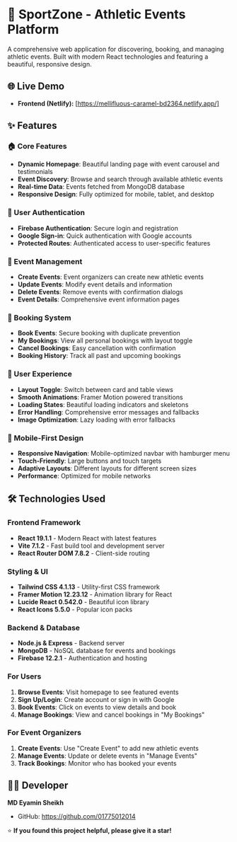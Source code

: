 # 🎯 SportZone - Athletic Events Platform

A comprehensive web application for discovering, booking, and managing athletic events. Built with modern React technologies and featuring a beautiful, responsive design.

## 🌐 Live Demo

- **Frontend (Netlify):** [https://mellifluous-caramel-bd2364.netlify.app/]

## ✨ Features

### 🏠 Core Features
- **Dynamic Homepage**: Beautiful landing page with event carousel and testimonials
- **Event Discovery**: Browse and search through available athletic events
- **Real-time Data**: Events fetched from MongoDB database
- **Responsive Design**: Fully optimized for mobile, tablet, and desktop

### 👤 User Authentication
- **Firebase Authentication**: Secure login and registration
- **Google Sign-in**: Quick authentication with Google accounts
- **Protected Routes**: Authenticated access to user-specific features

### 📅 Event Management
- **Create Events**: Event organizers can create new athletic events
- **Update Events**: Modify event details and information
- **Delete Events**: Remove events with confirmation dialogs
- **Event Details**: Comprehensive event information pages

### 🎫 Booking System
- **Book Events**: Secure booking with duplicate prevention
- **My Bookings**: View all personal bookings with layout toggle
- **Cancel Bookings**: Easy cancellation with confirmation
- **Booking History**: Track all past and upcoming bookings

### 🎨 User Experience
- **Layout Toggle**: Switch between card and table views
- **Smooth Animations**: Framer Motion powered transitions
- **Loading States**: Beautiful loading indicators and skeletons
- **Error Handling**: Comprehensive error messages and fallbacks
- **Image Optimization**: Lazy loading with error fallbacks

### 📱 Mobile-First Design
- **Responsive Navigation**: Mobile-optimized navbar with hamburger menu
- **Touch-Friendly**: Large buttons and touch targets
- **Adaptive Layouts**: Different layouts for different screen sizes
- **Performance**: Optimized for mobile networks

## 🛠️ Technologies Used

### Frontend Framework
- **React 19.1.1** - Modern React with latest features
- **Vite 7.1.2** - Fast build tool and development server
- **React Router DOM 7.8.2** - Client-side routing

### Styling & UI
- **Tailwind CSS 4.1.13** - Utility-first CSS framework
- **Framer Motion 12.23.12** - Animation library for React
- **Lucide React 0.542.0** - Beautiful icon library
- **React Icons 5.5.0** - Popular icon packs

### Backend & Database
- **Node.js & Express** - Backend server
- **MongoDB** - NoSQL database for events and bookings
- **Firebase 12.2.1** - Authentication and hosting



### For Users
1. **Browse Events**: Visit homepage to see featured events
2. **Sign Up/Login**: Create account or sign in with Google
3. **Book Events**: Click on events to view details and book
4. **Manage Bookings**: View and cancel bookings in "My Bookings"

### For Event Organizers
1. **Create Events**: Use "Create Event" to add new athletic events
2. **Manage Events**: Update or delete events in "Manage Events"
3. **Track Bookings**: Monitor who has booked your events



## 👨‍💻 Developer

**MD Eyamin Sheikh**
- GitHub: https://github.com/01775012014



⭐ **If you found this project helpful, please give it a star!**
